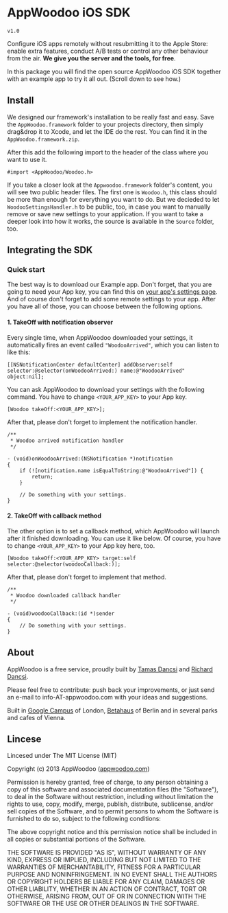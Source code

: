 # AppWoodoo iOS SDK

`v1.0`

Configure iOS apps remotely without resubmitting it to the Apple Store: enable extra features, conduct A/B tests or control any other behaviour from the air. __We give you the server and the tools, for free__.

In this package you will find the open source AppWoodoo iOS SDK together with an example app to try it all out. (Scroll down to see how.)

## Install

We designed our framework's installation to be really fast and easy. Save the `AppWoodoo.framework` folder to your projects directory, then simply drag&drop it to Xcode, and let the IDE do the rest. You can find it in the `AppWoodoo.framework.zip`.

After this add the following import to the header of the class where you want to use it.

`#import <AppWoodoo/Woodoo.h>`

If you take a closer look at the `Appwoodoo.framework` folder's content, you will see two public header files. The first one is `Woodoo.h`, this class should be more than enough for everything you want to do. But we decieded to let `WoodooSettingsHandler.h` to be public, too, in case you want to manually remove or save new settings to your application. If you want to take a deeper look into how it works, the source is available in the `Source` folder, too.

## Integrating the SDK

### Quick start

The best way is to download our Example app. Don't forget, that you are going to need your App key, you can find this on [your app's settings page](http://www.appwoodoo.com/woodoo/apps/). And of course don't forget to add some remote settings to your app. After you have all of those, you can choose between the following options.

#### 1. TakeOff with notification observer

Every single time, when AppWoodoo downloaded your settings, it automatically fires an event called `"WoodooArrived"`, which you can listen to like this:

    [[NSNotificationCenter defaultCenter] addObserver:self selector:@selector(onWoodooArrived:) name:@"WoodooArrived" object:nil];

You can ask AppWoodoo to download your settings with the following command. You have to change `<YOUR_APP_KEY>` to your App key.

    [Woodoo takeOff:<YOUR_APP_KEY>];

After that, please don't forget to implement the notification handler.

    /**
     * Woodoo arrived notification handler
     */
    
    - (void)onWoodooArrived:(NSNotification *)notification
    {
        if (![notification.name isEqualToString:@"WoodooArrived"]) {
            return;
        }
    
        // Do something with your settings.
    }

#### 2. TakeOff with callback method

The other option is to set a callback method, which AppWoodoo will launch after it finished downloading. You can use it like below. Of course, you have to change `<YOUR_APP_KEY>` to your App key here, too.

    [Woodoo takeOff:<YOUR_APP_KEY> target:self selector:@selector(woodooCallback:)];

After that, please don't forget to implement that method.

    /**
     * Woodoo downloaded callback handler
     */
    
    - (void)woodooCallback:(id *)sender
    {
        // Do something with your settings.
    }

## About

AppWoodoo is a free service, proudly built by [Tamas Dancsi](http://www.tamasdancsi.com/) and [Richard Dancsi](http://www.wimagguc.com/).

Please feel free to contribute: push back your improvements, or just send an e-mail to info-AT-appwoodoo.com with your ideas and suggestions.

Built in [Google Campus](http://www.campuslondon.com/) of London, [Betahaus](http://www.betahaus.de/) of Berlin and in several parks and cafes of Vienna.

## Lincese

Lincesed under The MIT License (MIT)

Copyright (c) 2013 AppWoodoo ([appwoodoo.com](www.appwoodoo.com))

Permission is hereby granted, free of charge, to any person obtaining a copy
of this software and associated documentation files (the "Software"), to deal
in the Software without restriction, including without limitation the rights
to use, copy, modify, merge, publish, distribute, sublicense, and/or sell
copies of the Software, and to permit persons to whom the Software is
furnished to do so, subject to the following conditions:

The above copyright notice and this permission notice shall be included in
all copies or substantial portions of the Software.

THE SOFTWARE IS PROVIDED "AS IS", WITHOUT WARRANTY OF ANY KIND, EXPRESS OR IMPLIED, INCLUDING BUT NOT LIMITED TO THE WARRANTIES OF MERCHANTABILITY,
FITNESS FOR A PARTICULAR PURPOSE AND NONINFRINGEMENT. IN NO EVENT SHALL THE
AUTHORS OR COPYRIGHT HOLDERS BE LIABLE FOR ANY CLAIM, DAMAGES OR OTHER
LIABILITY, WHETHER IN AN ACTION OF CONTRACT, TORT OR OTHERWISE, ARISING FROM,
OUT OF OR IN CONNECTION WITH THE SOFTWARE OR THE USE OR OTHER DEALINGS IN
THE SOFTWARE.
